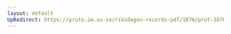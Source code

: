 ```yaml
---
layout: default
UpRedirect: https://pruto.im.uu.se/riksdagen-records-pdf/1876/prot-1876--fk--029/prot-1876--fk--029_014.pdf
---
```

